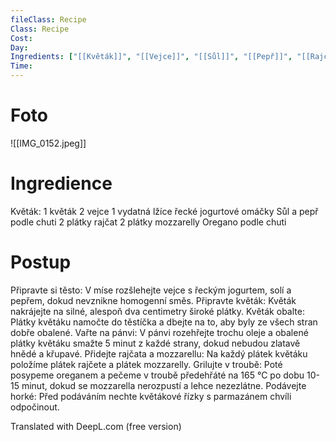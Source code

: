 ```yaml
---
fileClass: Recipe
Class: Recipe
Cost: 
Day: 
Ingredients: ["[[Květák]]", "[[Vejce]]", "[[Sůl]]", "[[Pepř]]", "[[Rajče]]", "[[Oregáno]]", "[[Řecký jogurt]]", "[[Mozzarella]]"]
Time:
---
```

# Foto 

![[IMG_0152.jpeg]]
# Ingredience

Květák: 1 květák
2 vejce
1 vydatná lžíce řecké jogurtové omáčky
Sůl a pepř podle chuti
2 plátky rajčat
2 plátky mozzarelly
Oregano podle chuti
# Postup 

Připravte si těsto: V míse rozšlehejte vejce s řeckým jogurtem, solí a pepřem, dokud nevznikne homogenní směs.
Připravte květák: Květák nakrájejte na silné, alespoň dva centimetry široké plátky.
Květák obalte: Plátky květáku namočte do těstíčka a dbejte na to, aby byly ze všech stran dobře obalené.
Vařte na pánvi: V pánvi rozehřejte trochu oleje a obalené plátky květáku smažte 5 minut z každé strany, dokud nebudou zlatavě hnědé a křupavé.
Přidejte rajčata a mozzarellu: Na každý plátek květáku položíme plátek rajčete a plátek mozzarelly.
Grilujte v troubě: Poté posypeme oreganem a pečeme v troubě předehřáté na 165 °C po dobu 10-15 minut, dokud se mozzarella nerozpustí a lehce nezezlátne.
Podávejte horké: Před podáváním nechte květákové řízky s parmazánem chvíli odpočinout.

Translated with DeepL.com (free version)